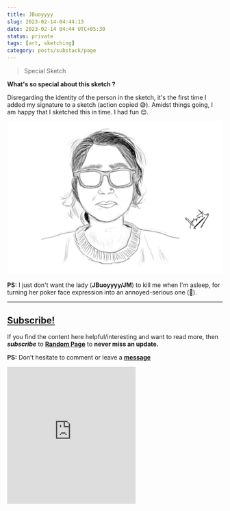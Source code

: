 ```yaml
---
title: JBuoyyyy
slug: 2023-02-14-04:44:13
date: 2023-02-14 04:44 UTC+05:30
status: private
tags: [art, sketching]
category: posts/substack/page
---
```


> Special Sketch

**What's so special about this sketch ?** 

Disregarding the identity of the person in the sketch, it's the first time I added my signature to a sketch (action copied 😅). Amidst things going, I am happy that I sketched this in time. I had fun 😊. 

![](/images/JBuoyy.jpg)

**PS:** I just don't want the lady (**JBuoyyyy/JM**) to kill me when I'm asleep, for turning her poker face expression into an annoyed-serious one (🥴).

---
## [Subscribe!]()
If you find the content here helpful/interesting and want to read more, then _**subscribe**_ to [**Random Page**](https://randompage8.substack.com/) to **never miss an update.**

**PS:** Don’t hesitate to comment or leave a **[message](https://twitter.com/randompages8)**
<div class="row">
	<iframe src="https://randompage8.substack.com/embed" max-width="480" height="320" frameborder="0" scrolling="no" class="centred"></iframe>
	<br>
</div>